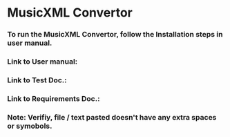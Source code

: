 # MusicXML Convertor

### To run the MusicXML Convertor, follow the Installation steps in user manual.

### Link to User manual: 

### Link to Test Doc.:

### Link to Requirements Doc.:

### Note: Verifiy, file / text pasted doesn't have any extra spaces or symobols.
